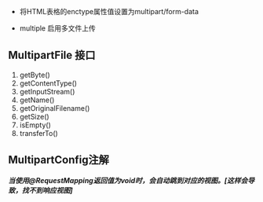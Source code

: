 * 将HTML表格的enctype属性值设置为multipart/form-data

* multiple 启用多文件上传

## MultipartFile 接口

   1. getByte()
   2. getContentType()
   3. getInputStream()
   4. getName()
   5. getOriginalFilename()
   6. getSize()
   7. isEmpty()
   8. transferTo()
   
## MultipartConfig注解



***当使用@RequestMapping返回值为void时，会自动跳到对应的视图。[这样会导致，找不到响应视图]***
